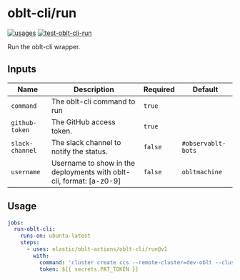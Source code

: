 # <!--name-->oblt-cli/run<!--/name-->

[![usages](https://img.shields.io/badge/usages-white?logo=githubactions&logoColor=blue)](https://github.com/search?q=elastic%2Foblt-actions%2Foblt-cli%2Frun+%28path%3A.github%2Fworkflows+OR+path%3A**%2Faction.yml+OR+path%3A**%2Faction.yaml%29&type=code)
[![test-oblt-cli-run](https://github.com/elastic/oblt-actions/actions/workflows/test-oblt-cli-run.yml/badge.svg?branch=main)](https://github.com/elastic/oblt-actions/actions/workflows/test-oblt-cli-run.yml)

<!--description-->
Run the oblt-cli wrapper.
<!--/description-->

## Inputs
<!--inputs-->
| Name            | Description                                                         | Required | Default            |
|-----------------|---------------------------------------------------------------------|----------|--------------------|
| `command`       | The oblt-cli command to run                                         | `true`   | ` `                |
| `github-token`  | The GitHub access token.                                            | `true`   | ` `                |
| `slack-channel` | The slack channel to notify the status.                             | `false`  | `#observablt-bots` |
| `username`      | Username to show in the deployments with oblt-cli, format: [a-z0-9] | `false`  | `obltmachine`      |
<!--/inputs-->

## Usage
<!--usage action="elastic/oblt-actions/**" version="env:VERSION"-->
```yaml
jobs:
  run-oblt-cli:
    runs-on: ubuntu-latest
    steps:
      - uses: elastic/oblt-actions/oblt-cli/run@v1
        with:
          command: 'cluster create ccs --remote-cluster=dev-oblt --cluster-name-prefix mycustomcluster'
          token: ${{ secrets.PAT_TOKEN }}
```
<!--/usage-->
